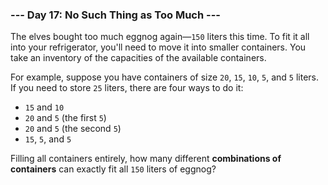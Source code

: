 ### --- Day 17: No Such Thing as Too Much ---

The elves bought too much eggnog again—`150` liters this time. To fit it
all into your refrigerator, you'll need to move it into smaller containers.
You take an inventory of the capacities of the available containers.

For example, suppose you have containers of size `20`, `15`, `10`, `5`, and `5`
liters. If you need to store `25` liters, there are four ways to do it:

- `15` and `10`
- `20` and `5` (the first `5`)
- `20` and `5` (the second `5`)
- `15`, `5`, and `5`

Filling all containers entirely, how many different **combinations of
containers** can exactly fit all `150` liters of eggnog?
